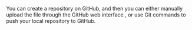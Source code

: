  You can create a repository on GitHub, 
 and then you can either manually upload the file through the GitHub web interface , 
 or use Git commands to push your local repository to GitHub.